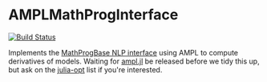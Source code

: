 # AMPLMathProgInterface

[![Build Status](https://travis-ci.org/mlubin/AMPLMathProgInterface.jl.svg?branch=master)](https://travis-ci.org/mlubin/AMPLMathProgInterface.jl)

Implements the [MathProgBase NLP interface](http://mathprogbasejl.readthedocs.org/en/latest/nlp.html) using AMPL to compute derivatives of models. Waiting for [ampl.jl](https://github.com/dpo/ampl.jl) be released before we tidy this up, but ask on the [julia-opt](https://groups.google.com/forum/#!forum/julia-opt) list if you're interested.
